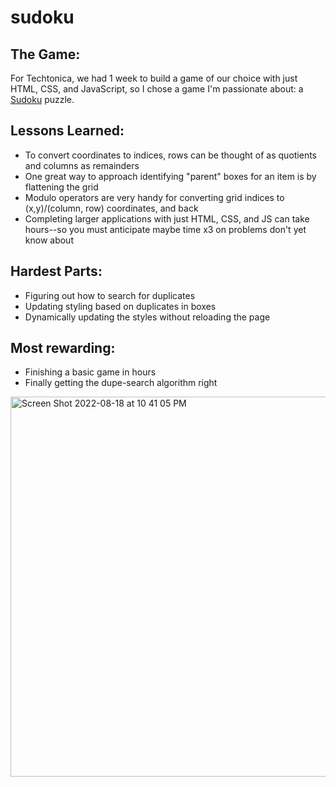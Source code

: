 # sudoku

## The Game: 
For Techtonica, we had 1 week to build a game of our choice with just HTML, CSS, and JavaScript, so I chose a game I'm passionate about: a [Sudoku](https://en.wikipedia.org/wiki/Sudoku) puzzle.

## Lessons Learned:
- To convert coordinates to indices, rows can be thought of as quotients and columns as remainders
- One great way to approach identifying "parent" boxes for an item is by flattening the grid
- Modulo operators are very handy for converting grid indices to (x,y)/(column, row) coordinates, and back
- Completing larger applications with just HTML, CSS, and JS can take hours--so you must anticipate maybe time x3 on problems don't yet know about


## Hardest Parts:
- Figuring out how to search for duplicates
- Updating styling based on duplicates in boxes
- Dynamically updating the styles without reloading the page

## Most rewarding:
- Finishing a basic game in hours
- Finally getting the dupe-search algorithm right

<img width="608" alt="Screen Shot 2022-08-18 at 10 41 05 PM" src="https://user-images.githubusercontent.com/38749469/185551140-adbfbca3-5624-496a-a0a0-56c4fc62165f.png">
